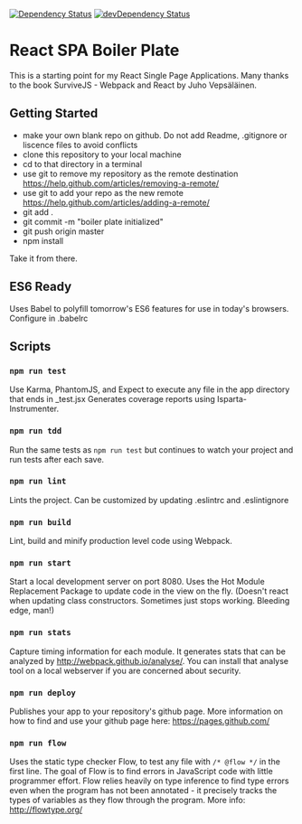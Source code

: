 [![Dependency Status](https://david-dm.org/mrbinky3000/mrb3k-react-webpack-boilerplate.svg)](https://david-dm.org/mrbinky3000/mrb3k-react-webpack-boilerplate#info=dependencies) [![devDependency Status](https://david-dm.org/mrbinky3000/mrb3k-react-webpack-boilerplate/dev-status.svg)](https://david-dm.org/mrbinky3000/mrb3k-react-webpack-boilerplate#info=devDependencies)

# React SPA Boiler Plate
This is a starting point for my React Single Page Applications.  Many thanks to the book SurviveJS - Webpack and React by Juho Vepsäläinen.

## Getting Started
- make your own blank repo on github.  Do not add Readme, .gitignore or liscence files to avoid conflicts
- clone this repository to your local machine
- cd to that directory in a terminal
- use git to remove my repository as the remote destination https://help.github.com/articles/removing-a-remote/
- use git to add your repo as the new remote https://help.github.com/articles/adding-a-remote/
- git add .
- git commit -m "boiler plate initialized"
- git push origin master
- npm install

Take it from there.

## ES6 Ready
Uses Babel to polyfill tomorrow's ES6 features for use in today's browsers.  Configure in .babelrc


## Scripts

### `npm run test`
Use Karma, PhantomJS, and Expect to execute any file in the app directory that ends in _test.jsx  Generates coverage reports using Isparta-Instrumenter.

### `npm run tdd`
Run the same tests as `npm run test` but continues to watch your project and run tests after each save.

### `npm run lint`
Lints the project.  Can be customized by updating .eslintrc and .eslintignore

### `npm run build`
Lint, build and minify production level code using Webpack.

### `npm run start`
Start a local development server on port 8080.  Uses the Hot Module Replacement Package to update code in the view on the fly.  (Doesn't react when updating class constructors.  Sometimes just stops working.  Bleeding edge, man!)

### `npm run stats`
Capture timing information for each module. It generates stats that can be analyzed by http://webpack.github.io/analyse/.  You can install that analyse tool on a local webserver if you are concerned about security.

### `npm run deploy`
Publishes your app to your repository's github page.  More information on how to find and use your github page here: https://pages.github.com/

### `npm run flow`
Uses the static type checker Flow, to test any file with `/* @flow */` in the first line.  The goal of Flow is to find errors in JavaScript code with little programmer effort. Flow relies heavily on type inference to find type errors even when the program has not been annotated - it precisely tracks the types of variables as they flow through the program.  More info: http://flowtype.org/


